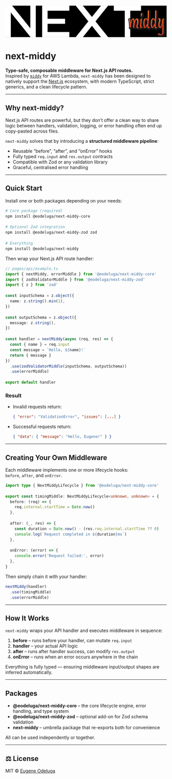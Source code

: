 <p align="center">
  <img src="./assets/next-middy.png" alt="next-middy banner" width="1000" />
</p>

# next-middy

**Type-safe, composable middleware for Next.js API routes.**  
Inspired by [`middy`](https://middy.js.org/) for AWS Lambda, `next-middy` has been designed to natively support the [Next.js](https://nextjs.org/) ecosystem, with modern TypeScript, strict generics, and a clean lifecycle pattern.

---

## Why next-middy?

Next.js API routes are powerful, but they don’t offer a clean way to share logic between handlers, validation, logging, or error handling often end up copy-pasted across files.

`next-middy` solves that by introducing a **structured middleware pipeline**:

- Reusable “before”, “after”, and “onError” hooks  
- Fully typed `req.input` and `res.output` contracts  
- Compatible with Zod or any validation library  
- Graceful, centralised error handling  

---

## Quick Start

Install one or both packages depending on your needs:

```bash
# Core package (required)
npm install @eodeluga/next-middy-core

# Optional Zod integration
npm install @eodeluga/next-middy-zod zod

# Everything
npm install @eodeluga/next-middy
```

Then wrap your Next.js API route handler:

```ts
// pages/api/example.ts
import { nextMiddy, errorMiddle } from '@eodeluga/next-middy-core'
import { zodValidatorMiddle } from '@eodeluga/next-middy-zod'
import { z } from 'zod'

const inputSchema = z.object({
  name: z.string().min(1),
})

const outputSchema = z.object({
  message: z.string(),
})

const handler = nextMiddy(async (req, res) => {
  const { name } = req.input
  const message = `Hello, ${name}!`
  return { message }
})
  .use(zodValidatorMiddle(inputSchema, outputSchema))
  .use(errorMiddle)

export default handler
```

### Result
- Invalid requests return:
  ```json
  { "error": "ValidationError", "issues": [...] }
  ```
- Successful requests return:
  ```json
  { "data": { "message": "Hello, Eugene!" } }
  ```

---

## Creating Your Own Middleware

Each middleware implements one or more lifecycle hooks:  
`before`, `after`, and `onError`.

```ts
import type { NextMiddyLifecycle } from '@eodeluga/next-middy-core'

export const timingMiddle: NextMiddyLifecycle<unknown, unknown> = {
  before: (req) => {
    req.internal.startTime = Date.now()
  },

  after: (_, res) => {
    const duration = Date.now() - (res.req.internal.startTime ?? 0)
    console.log(`Request completed in ${duration}ms`)
  },

  onError: (error) => {
    console.error('Request failed:', error)
  },
}
```

Then simply chain it with your handler:

```ts
nextMiddy(handler)
  .use(timingMiddle)
  .use(errorMiddle)
```

---

## How It Works

`next-middy` wraps your API handler and executes middleware in sequence:

1. **before** – runs before your handler, can mutate `req.input`  
2. **handler** – your actual API logic  
3. **after** – runs after handler success, can modify `res.output`  
4. **onError** – runs when an error occurs anywhere in the chain  

Everything is fully typed — ensuring middleware input/output shapes are inferred automatically.

---

## Packages

- **@eodeluga/next-middy-core** – the core lifecycle engine, error handling, and type system  
- **@eodeluga/next-middy-zod** – optional add-on for Zod schema validation  
- **next-middy** – umbrella package that re-exports both for convenience  

All can be used independently or together.

---

## ⚖️ License

MIT © [Eugene Odeluga](https://github.com/eodeluga)

